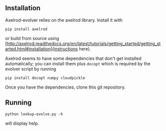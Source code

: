 ## Installation

Axelrod-evolver relies on the axelrod library. Install it with

```
pip install axelrod 
```

or build from source using [http://axelrod.readthedocs.org/en/latest/tutorials/getting_started/getting_started.html#installation](instructions here). 

Axelrod seems to have some dependencies that don't get installed automatically; you can install them plus `docopt` which is required by the evolver script by running

```
pip install docopt numpy cloudpickle
```

Once you have the dependencies, clone this git repository.

## Running

`python lookup-evolve.py -h`

will display help. 

